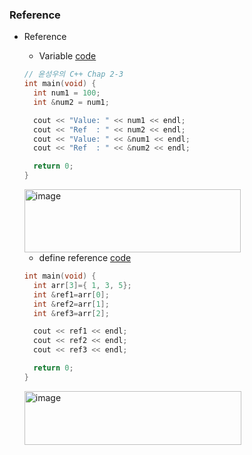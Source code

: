 ### Reference 
* Reference
  *  Variable [code](https://github.com/csbyun-data/CPP-Pro/blob/main/chap01/Ref/ref_var.c)
  ```cpp
  // 윤성우의 C++ Chap 2-3
  int main(void) {
    int num1 = 100;
    int &num2 = num1;
  
    cout << "Value: " << num1 << endl;
    cout << "Ref  : " << num2 << endl;
    cout << "Value: " << &num1 << endl;
    cout << "Ref  : " << &num2 << endl;
  
    return 0;
  }
  ```
  <img width="346" height="101" alt="image" src="https://github.com/user-attachments/assets/77c66dd1-3057-4188-b561-3b87055494bf" />
  
  *  define reference [code]()
  ```cpp
  int main(void) {
    int arr[3]={ 1, 3, 5};
    int &ref1=arr[0];
    int &ref2=arr[1];
    int &ref3=arr[2];

    cout << ref1 << endl;
    cout << ref2 << endl;
    cout << ref3 << endl;

    return 0;
  }
  ```
  <img width="347" height="86" alt="image" src="https://github.com/user-attachments/assets/9cad92e3-8eea-4c20-8ddb-664f40fff9bb" />

